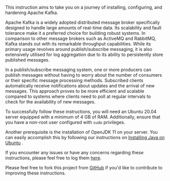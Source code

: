 This instruction aims to take you on a journey of installing, configuring, 
and hardening Apache Kafka.

Apache Kafka is a widely adopted distributed message broker specifically 
designed to handle large amounts of real-time data. Its scalability and fault 
tolerance make it a preferred choice for building robust systems. In 
comparison to other message brokers such as ActiveMQ and RabbitMQ, Kafka 
stands out with its remarkable throughput capabilities. While its primary 
usage revolves around publish/subscribe messaging, it is also extensively 
utilised for log aggregation due to its ability to persistently store 
published messages.

In a publish/subscribe messaging system, one or more producers can publish 
messages without having to worry about the number of consumers or their 
specific message processing methods. Subscribed clients automatically 
receive notifications about updates and the arrival of new messages. This 
approach proves to be more efficient and scalable compared to systems where 
clients need to poll at regular intervals to check for the availability of 
new messages.

To successfully follow these instructions, you will need an Ubuntu 20.04 
server equipped with a minimum of 4 GB of RAM. Additionally, ensure that you 
have a non-root user configured with `sudo` privileges.

Another prerequisite is the installation of OpenJDK 11 on your server. You 
can easily accomplish this by following our instructions on 
[Installing Java on Ubuntu](https://www.attuneautomation.com/Install-Java-on-Ubuntu/)
.


If you encounter any issues or have any concerns regarding these instructions, 
please feel free to log them 
[here](https://github.com/Attune-Automation/Install-Apache-Kafka-on-Ubuntu/issues).

Please feel free to fork this project from 
[GitHub](https://github.com/Attune-Automation/Install-Apache-Kafka-on-Ubuntu)
if you'd like to contribute to improving these instructions.
